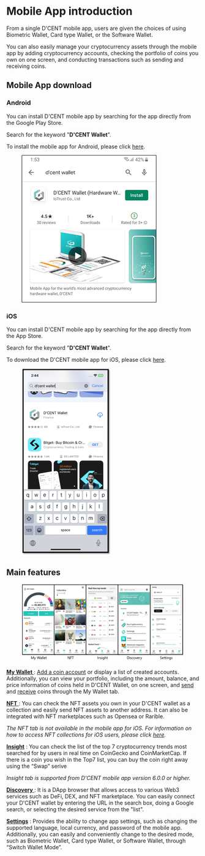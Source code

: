 # Mobile App introduction

From a single D'CENT mobile app, users are given the choices of using Biometric Wallet, Card type Wallet, or the Software Wallet.

You can also easily manage your cryptocurrency assets through the mobile app by adding cryptocurrency accounts, checking the portfolio of coins you own on one screen, and conducting transactions such as sending and receiving coins.

## Mobile App download

### Android

You can install D'CENT mobile app by searching for the app directly from the Google Play Store.

Search for the keyword "**D'CENT Wallet**".

To install the mobile app for Android, please click [here](https://play.google.com/store/apps/details?id=com.kr.iotrust.dcent.wallet).

<div align="left">

<figure><img src="../.gitbook/assets/playstore.webp" alt=""><figcaption></figcaption></figure>

</div>

### iOS

You can install D'CENT mobile app by searching for the app directly from the App Store.

Search for the keyword "**D'CENT Wallet**".

To download the D'CENT mobile app for iOS, please click [here](https://apps.apple.com/kr/app/dcent-hardware-wallet/id1447206611).

<div align="left">

<figure><img src="../.gitbook/assets/iphone.png" alt="" width="234"><figcaption></figcaption></figure>

</div>

## Main features

<figure><img src="../.gitbook/assets/Moblie app-eng.png" alt=""><figcaption></figcaption></figure>

[**My Wallet** ](https://userguide.dcentwallet.com/mobile-app/create-account): [Add a coin account](https://userguide.dcentwallet.com/mobile-app/create-account) or display a list of created accounts. Additionally, you can view your portfolio, including the amount, balance, and price information of coins held in D'CENT Wallet, on one screen, and [send](https://userguide.dcentwallet.com/coin-send-receive/send) and [receive](https://userguide.dcentwallet.com/coin-send-receive/receive) coins through the My Wallet tab.

[**NFT** ](https://userguide.dcentwallet.com/coin-send-receive/how-to-receive-or-send-an-nft-token): You can check the NFT assets you own in your D'CENT wallet as a collection and easily send NFT assets to another address. It can also be integrated with NFT marketplaces such as Opensea or Rarible.

_The NFT tab is not available in the mobile app for iOS. For information on how to access NFT collections for iOS users, please click_ [_here_](https://userguide.dcentwallet.com/coin-send-receive/how-to-receive-or-send-an-nft-token#how-to-access-nft-collectibles-for-ios-users)_._

[**Insight**](https://userguide.dcentwallet.com/native-service/insight) : You can check the list of the top 7 cryptocurrency trends most searched for by users in real time on CoinGecko and CoinMarketCap. If there is a coin you wish in the Top7 list, you can buy the coin right away using the “Swap” serive

_Insight tab is supported from D'CENT mobile app version 6.0.0 or higher._

[**Discovery** ](https://userguide.dcentwallet.com/native-service/dapp-browser): It is a DApp browser that allows access to various Web3 services such as DeFi, DEX, and NFT marketplace. You can easily connect your D'CENT wallet by entering the URL in the search box, doing a Google search, or selecting the desired service from the "list".

[**Settings**](https://userguide.dcentwallet.com/mobile-app/mobile-app-setting-menu/mobile-app-dcent-walletmode) : Provides the ability to change app settings, such as changing the supported language, local currency, and password of the mobile app. Additionally, you can easily and conveniently change to the desired mode, such as Biometric Wallet, Card type Wallet, or Software Wallet, through “Switch Wallet Mode”.

